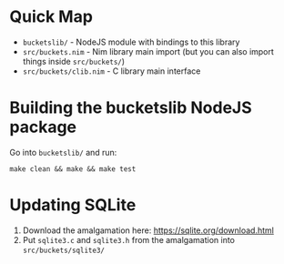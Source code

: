 # Quick Map

- `bucketslib/` - NodeJS module with bindings to this library
- `src/buckets.nim` - Nim library main import (but you can also import things inside `src/buckets/`)
- `src/buckets/clib.nim` - C library main interface

# Building the bucketslib NodeJS package

Go into `bucketslib/` and run:

    make clean && make && make test


# Updating SQLite

1. Download the amalgamation here: <https://sqlite.org/download.html>
2. Put `sqlite3.c` and `sqlite3.h` from the amalgamation into `src/buckets/sqlite3/`